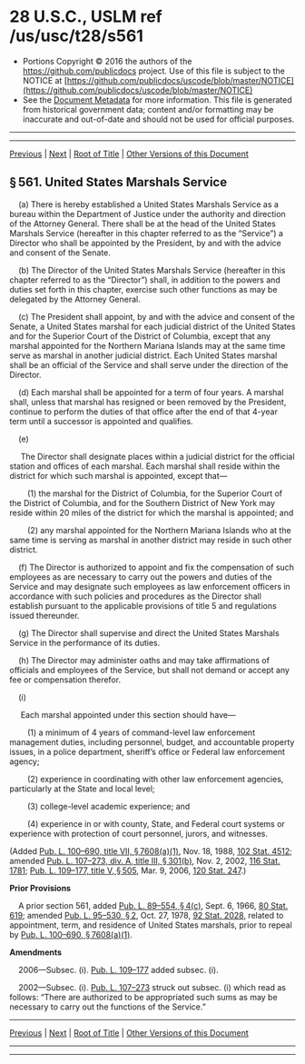 ---
---

# 28 U.S.C., USLM ref /us/usc/t28/s561

* Portions Copyright © 2016 the authors of the https://github.com/publicdocs project.
  Use of this file is subject to the NOTICE at [https://github.com/publicdocs/uscode/blob/master/NOTICE](https://github.com/publicdocs/uscode/blob/master/NOTICE)
* See the [Document Metadata](././../../../../..//README.md) for more information.
  This file is generated from historical government data; content and/or formatting may be inaccurate and out-of-date and should not be used for official purposes.

----------
----------

[Previous](./../../../../..//us/usc/t28/ptII/ch37/m__us_usc_t28_ptII_ch37.md) | [Next](./../../../../..//us/usc/t28/ptII/ch37/m__us_usc_t28_s562.md) | [Root of Title](./../../../../../) | [Other Versions of this Document](https://publicdocs.github.io/go/links?ns=uslm&ref=%2Fus%2Fusc%2Ft28%2Fs561)

## § 561. United States Marshals Service

    (a) There is hereby established a United States Marshals Service as a bureau within the Department of Justice under the authority and direction of the Attorney General. There shall be at the head of the United States Marshals Service (hereafter in this chapter referred to as the “Service”) a Director who shall be appointed by the President, by and with the advice and consent of the Senate.

    (b) The Director of the United States Marshals Service (hereafter in this chapter referred to as the “Director”) shall, in addition to the powers and duties set forth in this chapter, exercise such other functions as may be delegated by the Attorney General.

    (c) The President shall appoint, by and with the advice and consent of the Senate, a United States marshal for each judicial district of the United States and for the Superior Court of the District of Columbia, except that any marshal appointed for the Northern Mariana Islands may at the same time serve as marshal in another judicial district. Each United States marshal shall be an official of the Service and shall serve under the direction of the Director.

    (d) Each marshal shall be appointed for a term of four years. A marshal shall, unless that marshal has resigned or been removed by the President, continue to perform the duties of that office after the end of that 4-year term until a successor is appointed and qualifies.

    (e)

     The Director shall designate places within a judicial district for the official station and offices of each marshal. Each marshal shall reside within the district for which such marshal is appointed, except that—

        (1) the marshal for the District of Columbia, for the Superior Court of the District of Columbia, and for the Southern District of New York may reside within 20 miles of the district for which the marshal is appointed; and

        (2) any marshal appointed for the Northern Mariana Islands who at the same time is serving as marshal in another district may reside in such other district.

    (f) The Director is authorized to appoint and fix the compensation of such employees as are necessary to carry out the powers and duties of the Service and may designate such employees as law enforcement officers in accordance with such policies and procedures as the Director shall establish pursuant to the applicable provisions of title 5 and regulations issued thereunder.

    (g) The Director shall supervise and direct the United States Marshals Service in the performance of its duties.

    (h) The Director may administer oaths and may take affirmations of officials and employees of the Service, but shall not demand or accept any fee or compensation therefor.

    (i)

     Each marshal appointed under this section should have—

        (1) a minimum of 4 years of command-level law enforcement management duties, including personnel, budget, and accountable property issues, in a police department, sheriff’s office or Federal law enforcement agency;

        (2) experience in coordinating with other law enforcement agencies, particularly at the State and local level;

        (3) college-level academic experience; and

        (4) experience in or with county, State, and Federal court systems or experience with protection of court personnel, jurors, and witnesses.

(Added [Pub. L. 100–690, title VII, § 7608(a)(1)][/us/pl/100/690/s7608/a/1], Nov. 18, 1988, [102 Stat. 4512][/us/stat/102/4512]; amended [Pub. L. 107–273, div. A, title III, § 301(b)][/us/pl/107/273/s301/b], Nov. 2, 2002, [116 Stat. 1781][/us/stat/116/1781]; [Pub. L. 109–177, title V, § 505][/us/pl/109/177/s505], Mar. 9, 2006, [120 Stat. 247][/us/stat/120/247].)

 __Prior Provisions__ 

    A prior section 561, added [Pub. L. 89–554, § 4(c)][/us/pl/89/554/s4/c], Sept. 6, 1966, [80 Stat. 619][/us/stat/80/619]; amended [Pub. L. 95–530, § 2][/us/pl/95/530/s2], Oct. 27, 1978, [92 Stat. 2028][/us/stat/92/2028], related to appointment, term, and residence of United States marshals, prior to repeal by [Pub. L. 100–690, § 7608(a)(1)][/us/pl/100/690/s7608/a/1].

 __Amendments__ 

    2006—Subsec. (i). [Pub. L. 109–177][/us/pl/109/177] added subsec. (i).

    2002—Subsec. (i). [Pub. L. 107–273][/us/pl/107/273] struck out subsec. (i) which read as follows: “There are authorized to be appropriated such sums as may be necessary to carry out the functions of the Service.”

----------

[Previous](./../../../../..//us/usc/t28/ptII/ch37/m__us_usc_t28_ptII_ch37.md) | [Next](./../../../../..//us/usc/t28/ptII/ch37/m__us_usc_t28_s562.md) | [Root of Title](./../../../../../) | [Other Versions of this Document](https://publicdocs.github.io/go/links?ns=uslm&ref=%2Fus%2Fusc%2Ft28%2Fs561)

----------
----------

[/us/pl/100/690/s7608/a/1]: https://publicdocs.github.io/go/links?ns=uslm&ref=%2Fus%2Fpl%2F100%2F690%2Fs7608%2Fa%2F1
[/us/stat/102/4512]: https://publicdocs.github.io/go/links?ns=uslm&ref=%2Fus%2Fstat%2F102%2F4512
[/us/pl/107/273/s301/b]: https://publicdocs.github.io/go/links?ns=uslm&ref=%2Fus%2Fpl%2F107%2F273%2Fs301%2Fb
[/us/stat/116/1781]: https://publicdocs.github.io/go/links?ns=uslm&ref=%2Fus%2Fstat%2F116%2F1781
[/us/pl/109/177/s505]: https://publicdocs.github.io/go/links?ns=uslm&ref=%2Fus%2Fpl%2F109%2F177%2Fs505
[/us/stat/120/247]: https://publicdocs.github.io/go/links?ns=uslm&ref=%2Fus%2Fstat%2F120%2F247
[/us/pl/89/554/s4/c]: https://publicdocs.github.io/go/links?ns=uslm&ref=%2Fus%2Fpl%2F89%2F554%2Fs4%2Fc
[/us/stat/80/619]: https://publicdocs.github.io/go/links?ns=uslm&ref=%2Fus%2Fstat%2F80%2F619
[/us/pl/95/530/s2]: https://publicdocs.github.io/go/links?ns=uslm&ref=%2Fus%2Fpl%2F95%2F530%2Fs2
[/us/stat/92/2028]: https://publicdocs.github.io/go/links?ns=uslm&ref=%2Fus%2Fstat%2F92%2F2028
[/us/pl/100/690/s7608/a/1]: https://publicdocs.github.io/go/links?ns=uslm&ref=%2Fus%2Fpl%2F100%2F690%2Fs7608%2Fa%2F1
[/us/pl/109/177]: https://publicdocs.github.io/go/links?ns=uslm&ref=%2Fus%2Fpl%2F109%2F177
[/us/pl/107/273]: https://publicdocs.github.io/go/links?ns=uslm&ref=%2Fus%2Fpl%2F107%2F273


